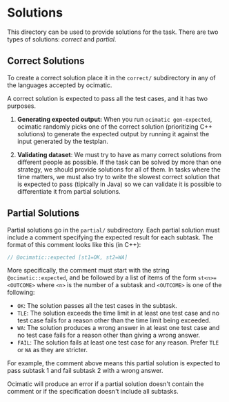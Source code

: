 # Solutions

This directory can be used to provide solutions for the task. There are two types of solutions:
*correct* and *partial*.

## Correct Solutions

To create a correct solution place it in the `correct/` subdirectory in any of the languages
accepted by ocimatic.

A correct solution is expected to pass all the test cases, and
it has two purposes.

1. **Generating expected output:** When you run `ocimatic gen-expected`, ocimatic
randomly picks one of the correct solution (prioritizing C++ solutions) to generate the
expected output by running it against the input generated by the testplan.

2. **Validating dataset**: We must try to have as many correct solutions from different
people as possible. If the task can be solved by more than one strategy, we should provide
solutions for all of them. In tasks where the time matters, we must also try to write the
slowest correct solution that is expected to pass (tipically in Java) so we can validate
it is possible to differentiate it from partial solutions.

## Partial Solutions

Partial solutions go in the `partial/` subdirectory. Each partial solution must include
a comment specifying the expected result for each subtask. The format of this comment looks
like this (in C++):

```C++
// @ocimatic::expected [st1=OK, st2=WA]
```

More specifically, the comment must start with the string `@ocimatic::expected`, and be
followed by a list of items of the form `st<n>=<OUTCOME>` where `<n>` is the number of
a subtask and `<OUTCOME>` is one of the following:

- `OK`: The solution passes all the test cases in the subtask.
- `TLE`: The solution exceeds the time limit in at least one test case and
   no test case fails for a reason other than the time limit being exceeded.
- `WA`: The solution produces a wrong answer in at least one test case
  and no test case fails for a reason other than giving a wrong answer.
- `FAIL`: The solution fails at least one test case for any reason. Prefer `TLE`
  or `WA` as they are stricter.

For example, the comment above means this partial solution is expected to pass subtask 1
and fail subtask 2 with a wrong answer.

Ocimatic will produce an error if a partial solution doesn't contain the comment or
if the specification doesn't include all subtasks.
